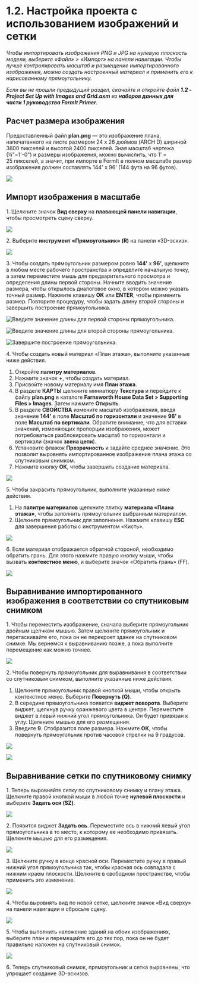# 1.2. Настройка проекта с использованием изображений и сетки

_Чтобы импортировать изображения PNG и JPG на нулевую плоскость модели, выберите «Файл» > «Импорт» на панели навигации. Чтобы лучше контролировать масштаб и размещение импортированного изображения, можно создать настроенный материал и применить его к нарисованному прямоугольнику._

_Если вы не прошли предыдущий раздел, скачайте и откройте файл_ _**1.2 - Project Set Up with Images and Grid.axm**_ _из_ _**наборов данных для части 1 руководства FormIt Primer**._

## **Расчет размера изображения**

Предоставленный файл **plan.png** — это изображение плана, напечатанного на листе размером 24 x 26 дюймов (ARCH D) шириной 3600 пикселей и высотой 2400 пикселей. Зная масштаб чертежа (¼"=1'-0") и размеры изображения, можно вычислить, что 1’ = 25 пикселей, а значит, при импорте в FormIt в полном масштабе размер изображения должен составлять 144' x 96' (144 фута на 96 футов).

![](<../../.gitbook/assets/0 (1) (2).png>)

## **Импорт изображения в масштабе**

1\. Щелкните значок **Вид сверху** на **плавающей панели навигации**, чтобы просмотреть сцену сверху.

![](<../../.gitbook/assets/1 (1).png>)

2. Выберите **инструмент «Прямоугольник» (R)** на панели «3D-эскиз».

![](<../../.gitbook/assets/2 (1).png>)

3\. Чтобы создать прямоугольник размером ровно **144’** x **96’**, щелкните в любом месте рабочего пространства и определите начальную точку, а затем переместите мышь для предварительного просмотра и определения длины первой стороны. Начните вводить значение размера, чтобы открылось диалоговое окно, в котором можно указать точный размер. Нажмите клавишу **ОК** или **ENTER**, чтобы применить размер. Повторите процедуру, чтобы задать длину второй стороны и завершить построение прямоугольника.

![Введите значение длины для первой стороны прямоугольника.](<../../.gitbook/assets/3 (1).png>)

![Введите значение длины для второй стороны прямоугольника.](<../../.gitbook/assets/4 (1).png>)

![Завершите построение прямоугольника.](<../../.gitbook/assets/5 (1).png>)

4. Чтобы создать новый материал «План этажа», выполните указанные ниже действия.

1. Откройте **палитру материалов**.
2. Нажмите значок **+**, чтобы создать материал.
3. Присвойте новому материалу имя **План этажа**.
4. В разделе **КАРТЫ** щелкните миниатюру **Текстура** и перейдите к файлу **plan.png** в каталоге **Farnsworth House Data Set > Supporting Files > Images**. Затем нажмите **Открыть**.
5. В разделе **СВОЙСТВА** измените масштаб изображения, введя значение **144'** в поле **Масштаб по горизонтали** и значение **96'** в поле **Масштаб по вертикали**. Обратите внимание, что для вставки значений, изменяющих пропорции изображения, может потребоваться разблокировать масштаб по горизонтали и вертикали (значок **звена цепи**).
6. Установите флажок **Прозрачность** и задайте среднее значение. Это позволит выровнять импортированное изображение плана этажа со спутниковым снимком.
7. Нажмите кнопку **ОК**, чтобы завершить создание материала.

![](../../.gitbook/assets/create-1.png)

5. Чтобы закрасить прямоугольник, выполните указанные ниже действия.

1. На **палитре материалов** щелкните плитку **материала «Плана этажа»**, чтобы заполнить прямоугольник выбранным материалом.
2. Щелкните прямоугольник для заполнения. Нажмите клавишу **ESC** для завершения работы с инструментом «Кисть».

![](../../.gitbook/assets/7.jpeg)

6. Если материал отображается обратной стороной, необходимо обратить грань. Для этого нажмите правую кнопку мыши, чтобы вызвать **контекстное меню**, и выберите значок «Обратить грань» (FF).

![](../../.gitbook/assets/8.png)

## **Выравнивание импортированного изображения в соответствии со спутниковым снимком**

1. Чтобы переместить изображение, сначала выберите прямоугольник двойным щелчком мышью. Затем щелкните прямоугольник и перетаскивайте его, пока он не перекроет здание на спутниковом снимке. Мы вернемся к выравниванию позже, а пока выполните перемещение как можно точнее.

![](../../.gitbook/assets/9.png)

2. Чтобы повернуть прямоугольник для выравнивания в соответствии со спутниковым снимком, выполните указанные ниже действия.

1. Щелкните прямоугольник правой кнопкой мыши, чтобы открыть контекстное меню. Выберите **Повернуть (Q)**.
2. В середине прямоугольника появится **виджет поворота**. Выберите виджет, щелкнув ручку оранжевого цвета в центре. Переместите виджет в левый нижний угол прямоугольника. Он будет привязан к углу. Щелкните мышью для его размещения.
3. Введите **9**. Отобразится поле размера. Нажмите **ОК**, чтобы повернуть прямоугольник против часовой стрелки на 9 градусов.

![](../../.gitbook/assets/10.png)

![](../../.gitbook/assets/11.png)

## **Выравнивание сетки по спутниковому снимку**

1. Теперь выровняйте сетку по спутниковому снимку и плану этажа. Щелкните правой кнопкой мыши в любой точке **нулевой плоскости** и выберите **Задать оси (SZ)**.

![](../../.gitbook/assets/12.png)

2. Появится виджет **Задать ось**. Переместите ось в нижний левый угол прямоугольника в то место, к которому ее необходимо привязать. Щелкните мышью для его размещения.

![](../../.gitbook/assets/13.png)

3. Щелкните ручку в конце красной оси. Переместите ручку в правый нижний угол прямоугольника так, чтобы красная ось совпадала с нижним краем плоскости. Щелкните в свободном пространстве, чтобы применить это изменение.

![](../../.gitbook/assets/14.png)

4\. Чтобы выровнять вид по новой сетке, щелкните значок «Вид сверху» на панели навигации и сбросьте сцену.

![](../../.gitbook/assets/15.png)

5\. Чтобы выполнить наложение зданий на обоих изображениях, выберите план и перемещайте его до тех пор, пока он не будет правильно наложен на спутниковый снимок.

![](../../.gitbook/assets/16.png)

6\. Теперь спутниковый снимок, прямоугольник и сетка выровнены, что упрощает создание 3D-эскизов.
